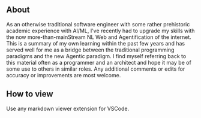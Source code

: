 
## About
As an otherwise traditional software engineer with some rather prehistoric academic experience with AI/ML, I've recently had to upgrade my skills with the now more-than-mainStream NL Web and Agentification of the internet. 
This is a summary of my own learning within the past few years and has served well for me as a bridge between the traditional programming paradigms and the new Agentic paradigm.
I find myself referring back to this material often as a programmer and an architect and hope it may be of some use to others in similar roles.
Any additional comments or edits for accuracy or improvements are most welcome.

## How to view
Use any markdown viewer extension for VSCode.
